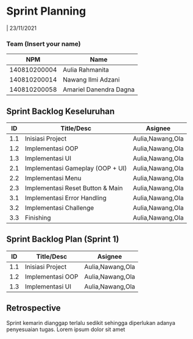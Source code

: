 # Sprint Planning 
| 23/11/2021

### Team (Insert your name)
| NPM           | Name                   |
| ------------- |------------------------|
| 140810200004  | Aulia Rahmanita        |
| 140810200014  | Nawang Ilmi Adzani     |
| 140810200058  | Amariel Danendra Dagna |

## Sprint Backlog Keseluruhan 
| ID  | Title/Desc                        | Asignee          | 
| --- | --------------------------------- | -----------------| 
| 1.1 | Inisiasi Project                  | Aulia,Nawang,Ola | 
| 1.2 | Implementasi OOP                  | Aulia,Nawang,Ola | 
| 1.3 | Implementasi UI                   | Aulia,Nawang,Ola |
| 2.1 | Implementasi Gameplay (OOP + UI)  | Aulia,Nawang,Ola |
| 2.2 | Implementasi Menu                 | Aulia,Nawang,Ola | 
| 2.3 | Implementasi Reset Button & Main  | Aulia,Nawang,Ola |
| 3.1 | Implementasi Error Handling       | Aulia,Nawang,Ola |
| 3.2 | Implementasi Challenge            | Aulia,Nawang,Ola | 
| 3.3 | Finishing                         | Aulia,Nawang,Ola |

## Sprint Backlog Plan (Sprint 1)
| ID  | Title/Desc                        | Asignee          | 
| --- | --------------------------------- | -----------------| 
| 1.1 | Inisiasi Project                  | Aulia,Nawang,Ola | 
| 1.2 | Implementasi OOP                  | Aulia,Nawang,Ola | 
| 1.3 | Implementasi UI                   | Aulia,Nawang,Ola |

## Retrospective 

Sprint kemarin dianggap terlalu sedikit sehingga diperlukan adanya penyesuaian tugas. Lorem ipsum dolor sit amet
